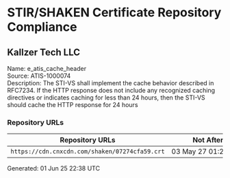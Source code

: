 # STIR/SHAKEN Certificate Repository Compliance

## Kallzer Tech LLC

Name: e_atis_cache_header\
Source: ATIS-1000074\
Description: The STI-VS shall implement the cache behavior described in RFC7234. If the HTTP response does not include any recognized caching directives or indicates caching for less than 24 hours, then the STI-VS should cache the HTTP response for 24 hours
### Repository URLs

| Repository URLs | Not After |  Problems | Link |
|-----------------|-----------|-----------|------|
| `https://cdn.cnxcdn.com/shaken/07274cfa59.crt` | 03&#160;May&#160;27&#160;01:28&#160;UTC | true | [view](../../REPOS/45dd6be1de9596cd5c30da02ee815a811d826842/README.md) |


Generated: 01 Jun 25 22:38 UTC